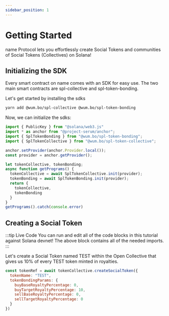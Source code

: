 ```yaml
---
sidebar_position: 1
---
```


# Getting Started

name Protocol lets you effortlessly create Social Tokens and communities of Social Tokens (Collectives) on Solana!

## Initializing the SDK

Every smart contract on name comes with an SDK for easy use. The two main smart contracts are spl-collective and spl-token-bonding.

Let's get started by installing the sdks

```bash
yarn add @wum.bo/spl-collective @wum.bo/spl-token-bonding
```

Now, we can initialize the sdks:

```jsx
import { PublicKey } from "@solana/web3.js"
import * as anchor from "@project-serum/anchor";
import { SplTokenBonding } from "@wum.bo/spl-token-bonding";
import { SplTokenCollective } from "@wum.bo/spl-token-collective";

anchor.setProvider(anchor.Provider.local());
const provider = anchor.getProvider();

let tokenCollective, tokenBonding;
async function getPrograms() {
  tokenCollective = await SplTokenCollective.init(provider);
  tokenBonding = await SplTokenBonding.init(provider);
  return {
    tokenCollective,
    tokenBonding
  }
}
getPrograms().catch(console.error)
```

## Creating a Social Token

:::tip Live Code
You can run and edit all of the code blocks in this tutorial against Solana devnet! The above block contains all of the needed imports.
:::

Let's create a Social Token named TEST within the Open Collective that gives us 10% of every TEST token minted in royalties.

```jsx async
const tokenRef = await tokenCollective.createSocialToken({
  tokenName: "TEST",
  tokenBondingParams: {
    buyBaseRoyaltyPercentage: 0,
    buyTargetRoyaltyPercentage: 10,
    sellBaseRoyaltyPercentage: 0,
    sellTargetRoyaltyPercentage: 0
  }
})
```
